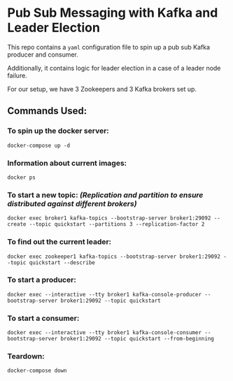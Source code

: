 # Pub Sub Messaging with Kafka and Leader Election

This repo contains a `yaml` configuration file to
spin up a pub sub Kafka producer and consumer.

Additionally, it contains logic for leader election in
a case of a leader node failure.

For our setup, we have 3 Zookeepers and 3 Kafka brokers set up.

## Commands Used:

### To spin up the docker server:

```
docker-compose up -d
```

### Information about current images:

```
docker ps
```

### To start a new topic: *(Replication and partition to ensure distributed against different brokers)*

```
docker exec broker1 kafka-topics --bootstrap-server broker1:29092 --create --topic quickstart --partitions 3 --replication-factor 2
```

### To find out the current leader:

```
docker exec zookeeper1 kafka-topics --bootstrap-server broker1:29092 --topic quickstart --describe
```

### To start a producer:

```
docker exec --interactive --tty broker1 kafka-console-producer --bootstrap-server broker1:29092 --topic quickstart
```

### To start a consumer:

```
docker exec --interactive --tty broker1 kafka-console-consumer --bootstrap-server broker1:29092 --topic quickstart --from-beginning
```

### Teardown:

```
docker-compose down
```

